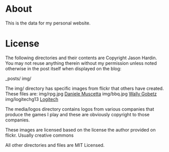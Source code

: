 # About
This is the data for my personal website.

# License
The following directories and their contents are Copyright Jason Hardin. You may not reuse anything therein without my permission unless noted otherwise in the post itself when displayed on the blog:

_posts/
img/

The img/ directory has specific images from flickr that others have created. These files are:
img/rpg.jpg [Daniele Muscetta](https://www.flickr.com/photos/dani3l3/)
img/bbq.jpg [Wally Gobetz](https://www.flickr.com/photos/wallyg/)
img/logitechg13 [Logitech](http://www.logitech.com/)

The media/logos directory contains logos from various companies that produce the games I play and these are obviously copyright to those companies.

These images are licensed based on the license the author provided on flickr. Usually creative commons

All other directories and files are MIT Licensed.